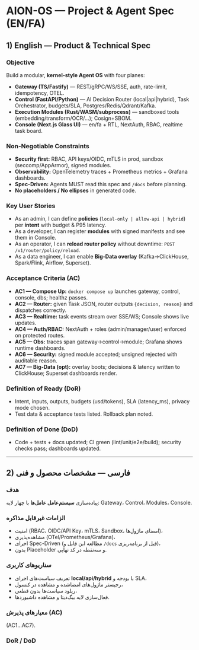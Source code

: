 # AION-OS — Project & Agent Spec (EN/FA)

## 1) English — Product & Technical Spec

### Objective
Build a modular, **kernel-style Agent OS** with four planes:
- **Gateway (TS/Fastify)** — REST/gRPC/WS/SSE, auth, rate-limit, idempotency, OTEL.
- **Control (FastAPI/Python)** — AI Decision Router (local|api|hybrid), Task Orchestrator, budgets/SLA, Postgres/Redis/Qdrant/Kafka.
- **Execution Modules (Rust/WASM/subprocess)** — sandboxed tools (embedding/transform/OCR/…); Cosign+SBOM.
- **Console (Next.js Glass UI)** — en/fa + RTL, NextAuth, RBAC, realtime task board.

### Non-Negotiable Constraints
- **Security first:** RBAC, API keys/OIDC, mTLS in prod, sandbox (seccomp/AppArmor), signed modules.
- **Observability:** OpenTelemetry traces + Prometheus metrics + Grafana dashboards.
- **Spec-Driven:** Agents MUST read this spec and `/docs` before planning.
- **No placeholders / No ellipses** in generated code.

### Key User Stories
- As an admin, I can define **policies** (`local-only | allow-api | hybrid`) per **intent** with budget & P95 latency.
- As a developer, I can register **modules** with signed manifests and see them in Console.
- As an operator, I can **reload router policy** without downtime: `POST /v1/router/policy/reload`.
- As a data engineer, I can enable **Big-Data overlay** (Kafka→ClickHouse, Spark/Flink, Airflow, Superset).

### Acceptance Criteria (AC)
- **AC1 — Compose Up:** `docker compose up` launches gateway, control, console, dbs; healthz passes.
- **AC2 — Router:** given Task JSON, router outputs `{decision, reason}` and dispatches correctly.
- **AC3 — Realtime:** task events stream over SSE/WS; Console shows live updates.
- **AC4 — Auth/RBAC:** NextAuth + roles (admin/manager/user) enforced on protected routes.
- **AC5 — Obs:** traces span gateway→control→module; Grafana shows runtime dashboards.
- **AC6 — Security:** signed module accepted; unsigned rejected with auditable reason.
- **AC7 — Big-Data (opt):** overlay boots; decisions & latency written to ClickHouse; Superset dashboards render.

### Definition of Ready (DoR)
- Intent, inputs, outputs, budgets (usd/tokens), SLA (latency_ms), privacy mode chosen.
- Test data & acceptance tests listed. Rollback plan noted.

### Definition of Done (DoD)
- Code + tests + docs updated; CI green (lint/unit/e2e/build); security checks pass; dashboards updated.

---

## 2) فارسی — مشخصات محصول و فنی

### هدف
پیاده‌سازی **سیستم‌عامل عامل‌ها** با چهار لایه: Gateway، Control، Modules، Console.

### الزامات غیرقابل مذاکره
- امنیت (RBAC، OIDC/API Key، mTLS، Sandbox، امضای ماژول‌ها)،
- مشاهده‌پذیری (OTel/Prometheus/Grafana)،
- اجرای Spec-Driven (مطالعه این فایل و `/docs` قبل از برنامه‌ریزی)،
- بدون Placeholder و سه‌نقطه در کد نهایی.

### سناریوهای کاربری
- تعریف سیاست‌های اجرای **local/api/hybrid** با بودجه و SLA،
- رجیستر ماژول‌های امضاشده و مشاهده در کنسول،
- ریلود سیاست‌ها بدون قطعی،
- فعال‌سازی لایه بیگ‌دیتا و مشاهده داشبوردها.

### معیارهای پذیرش (AC)
(AC1…AC7).

### DoR / DoD
